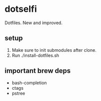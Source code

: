 # dotselfi
Dotfiles. New and improved.

## setup
1. Make sure to init submodules after clone.
2. Run ./install-dotfiles.sh

## important brew deps
* bash-completion
* ctags
* pstree

